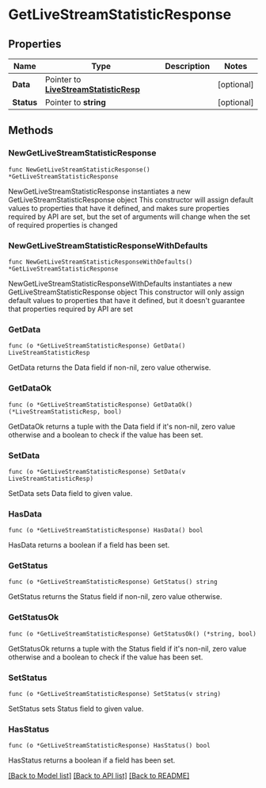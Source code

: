 # GetLiveStreamStatisticResponse

## Properties

Name | Type | Description | Notes
------------ | ------------- | ------------- | -------------
**Data** | Pointer to [**LiveStreamStatisticResp**](LiveStreamStatisticResp.md) |  | [optional] 
**Status** | Pointer to **string** |  | [optional] 

## Methods

### NewGetLiveStreamStatisticResponse

`func NewGetLiveStreamStatisticResponse() *GetLiveStreamStatisticResponse`

NewGetLiveStreamStatisticResponse instantiates a new GetLiveStreamStatisticResponse object
This constructor will assign default values to properties that have it defined,
and makes sure properties required by API are set, but the set of arguments
will change when the set of required properties is changed

### NewGetLiveStreamStatisticResponseWithDefaults

`func NewGetLiveStreamStatisticResponseWithDefaults() *GetLiveStreamStatisticResponse`

NewGetLiveStreamStatisticResponseWithDefaults instantiates a new GetLiveStreamStatisticResponse object
This constructor will only assign default values to properties that have it defined,
but it doesn't guarantee that properties required by API are set

### GetData

`func (o *GetLiveStreamStatisticResponse) GetData() LiveStreamStatisticResp`

GetData returns the Data field if non-nil, zero value otherwise.

### GetDataOk

`func (o *GetLiveStreamStatisticResponse) GetDataOk() (*LiveStreamStatisticResp, bool)`

GetDataOk returns a tuple with the Data field if it's non-nil, zero value otherwise
and a boolean to check if the value has been set.

### SetData

`func (o *GetLiveStreamStatisticResponse) SetData(v LiveStreamStatisticResp)`

SetData sets Data field to given value.

### HasData

`func (o *GetLiveStreamStatisticResponse) HasData() bool`

HasData returns a boolean if a field has been set.

### GetStatus

`func (o *GetLiveStreamStatisticResponse) GetStatus() string`

GetStatus returns the Status field if non-nil, zero value otherwise.

### GetStatusOk

`func (o *GetLiveStreamStatisticResponse) GetStatusOk() (*string, bool)`

GetStatusOk returns a tuple with the Status field if it's non-nil, zero value otherwise
and a boolean to check if the value has been set.

### SetStatus

`func (o *GetLiveStreamStatisticResponse) SetStatus(v string)`

SetStatus sets Status field to given value.

### HasStatus

`func (o *GetLiveStreamStatisticResponse) HasStatus() bool`

HasStatus returns a boolean if a field has been set.


[[Back to Model list]](../README.md#documentation-for-models) [[Back to API list]](../README.md#documentation-for-api-endpoints) [[Back to README]](../README.md)


